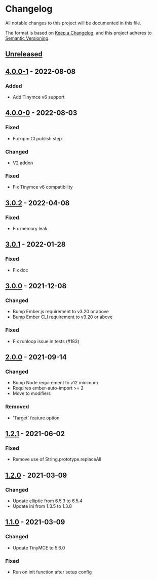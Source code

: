 # Changelog
All notable changes to this project will be documented in this file.

The format is based on [Keep a Changelog](https://keepachangelog.com/en/1.0.0/),
and this project adheres to [Semantic Versioning](https://semver.org/spec/v2.0.0.html).

## [Unreleased]

## [4.0.0-1] - 2022-08-08
### Added
- Add Tinymce v6 support

## [4.0.0-0] - 2022-08-03

### Fixed
- Fix npm CI publish step

### Changed
- V2 addon

### Fixed
- Fix Tinymce v6 compatibility

## [3.0.2] - 2022-04-08

### Fixed
- Fix memory leak

## [3.0.1] - 2022-01-28

### Fixed
- Fix doc

## [3.0.0] - 2021-12-08

### Changed
- Bump Ember.js requirement to v3.20 or above
- Bump Ember CLI requirement to v3.20 or above

### Fixed
- Fix runloop issue in tests (#183)

## [2.0.0] - 2021-09-14

### Changed
- Bump Node requirement to v12 minimum
- Requires ember-auto-import >= 2
- Move to modifiers

### Removed
- 'Target' feature option

## [1.2.1] - 2021-06-02

### Fixed
- Remove use of String.prototype.replaceAll

## [1.2.0] - 2021-03-09

### Changed
- Update elliptic from 6.5.3 to 6.5.4
- Update ini from 1.3.5 to 1.3.8

## [1.1.0] - 2021-03-09

### Changed
- Update TinyMCE to 5.6.0

### Fixed
- Run on init function after setup config

[4.0.0-1]: https://github.com/concordnow/tinymce-ember/compare/v4.0.0-0...v4.0.0-1
[4.0.0-0]: https://github.com/concordnow/tinymce-ember/compare/v3.0.2...v4.0.0-0
[3.0.2]: https://github.com/concordnow/tinymce-ember/compare/v3.0.1...v3.0.2
[3.0.1]: https://github.com/concordnow/tinymce-ember/compare/v3.0.0...v3.0.1
[3.0.0]: https://github.com/concordnow/tinymce-ember/compare/v2.0.0...v3.0.0
[2.0.0]: https://github.com/concordnow/tinymce-ember/compare/v1.2.1...v2.0.0
[1.2.1]: https://github.com/concordnow/tinymce-ember/compare/v1.2.0...v1.2.1
[1.2.0]: https://github.com/concordnow/tinymce-ember/compare/v1.1.0...v1.2.0
[1.1.0]: https://github.com/concordnow/tinymce-ember/releases/tag/v1.1.0

[unreleased]: https://github.com/concordnow/tinymce-ember/compare/v4.0.0-1...HEAD
